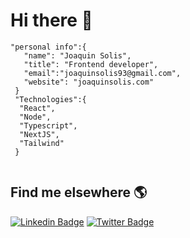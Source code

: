 # Hi there 👋

```
"personal info":{
   "name": "Joaquin Solis",
   "title": "Frontend developer",
   "email":"joaquinsolis93@gmail.com",
   "website": "joaquinsolis.com"
 }
 "Technologies":{
  "React",
  "Node",
  "Typescript",
  "NextJS",
  "Tailwind"
 }
  
```


## Find me elsewhere 🌎

[![Linkedin Badge](https://img.shields.io/badge/-LinkedIn-blue?style=flat-square&logo=Linkedin&logoColor=white&link=https://www.linkedin.com/in/joaquinsolis/)](https://www.linkedin.com/in/joaquinsolis/)  [![Twitter Badge](https://img.shields.io/badge/-Twitter-1ca0f1?style=flat-square&labelColor=1ca0f1&logo=twitter&logoColor=white&link=https://twitter.com/joaquinsolis93)](https://twitter.com/joaquinsolis93)


